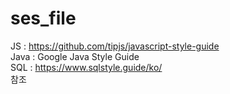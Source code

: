 # ses_file

JS : https://github.com/tipjs/javascript-style-guide </br>
Java : Google Java Style Guide </br>
SQL : https://www.sqlstyle.guide/ko/ </br>
참조
